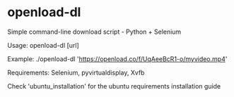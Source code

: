 # openload-dl
Simple command-line download script - Python + Selenium

Usage:  openload-dl [url]

Example: 
./openload-dl 'https://openload.co/f/UqAeeBcR1-o/myvideo.mp4'


Requirements: Selenium, pyvirtualdisplay, Xvfb

Check 'ubuntu_installation' for the ubuntu requirements installation guide

